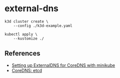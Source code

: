 # external-dns

```
k3d cluster create \
    --config ./k3d-example.yaml
```

```
kubectl apply \
    --kustomize ./
```

## References

* [Setting up ExternalDNS for CoreDNS with minikube](https://kubernetes-sigs.github.io/external-dns/v0.14.2/tutorials/coredns)
* [CoreDNS: etcd](https://coredns.io/plugins/etcd)
